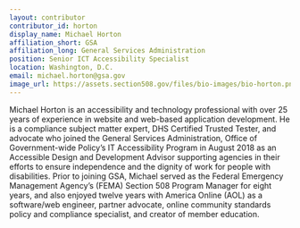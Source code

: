 ```yaml
---
layout: contributor
contributor_id: horton
display_name: Michael Horton
affiliation_short: GSA
affiliation_long: General Services Administration
position: Senior ICT Accessibility Specialist
location: Washington, D.C.
email: michael.horton@gsa.gov
image_url: https://assets.section508.gov/files/bio-images/bio-horton.png
---
```

Michael Horton is an accessibility and technology professional with over 25 years of experience in website and web-based application development. He is a compliance subject matter expert, DHS Certified Trusted Tester, and advocate who joined the General Services Administration, Office of Government-wide Policy’s IT Accessibility Program in August 2018 as an Accessible Design and Development Advisor supporting agencies in their efforts to ensure independence and the dignity of work for people with disabilities. Prior to joining GSA, Michael served as the Federal Emergency Management Agency’s (FEMA) Section 508 Program Manager for eight years, and also enjoyed twelve years with America Online (AOL) as a software/web engineer, partner advocate, online community standards policy and compliance specialist, and creator of member education.